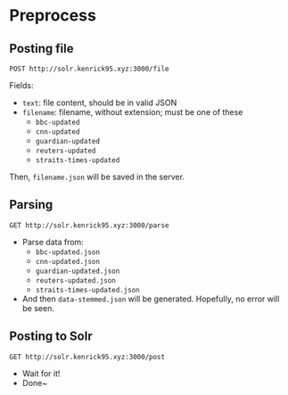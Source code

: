 # Preprocess

## Posting file
`POST http://solr.kenrick95.xyz:3000/file`

Fields:
- `text`: file content, should be in valid JSON
- `filename`: filename, without extension; must be one of these
    + `bbc-updated`
    + `cnn-updated`
    + `guardian-updated`
    + `reuters-updated`
    + `straits-times-updated`

Then, `filename.json` will be saved in the server.

## Parsing
`GET http://solr.kenrick95.xyz:3000/parse`

- Parse data from:
    + `bbc-updated.json`
    + `cnn-updated.json`
    + `guardian-updated.json`
    + `reuters-updated.json`
    + `straits-times-updated.json`
- And then `data-stemmed.json` will be generated. Hopefully, no error will be seen.

## Posting to Solr
`GET http://solr.kenrick95.xyz:3000/post`

- Wait for it!
- Done~